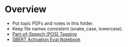 # Overview

- Put topic PDFs and notes in this folder.
- Keep file names consistent (snake_case, lowercase).
- [Part-of-Speech (POS) Tagging](pos_tagging.pdf)
- [SBERT Activation Eval Notebook](sbert_activation_eval.ipynb)

